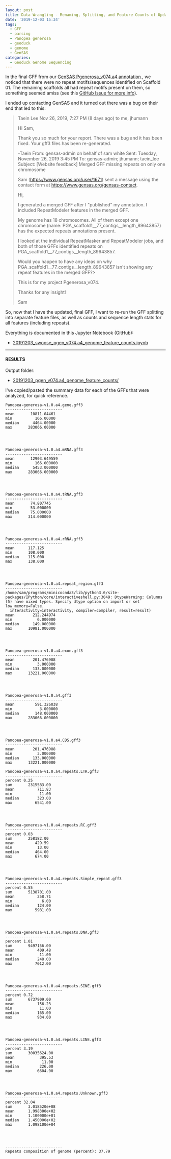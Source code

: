 ```yaml
---
layout: post
title: Data Wrangling - Renaming, Splitting, and Feature Counts of Updated Pgenerosa_v074 GenSAS Merged GFF
date: '2019-12-03 15:34'
tags:
  - GFF
  - parsing
  - Panopea generosa
  - geoduck
  - genome
  - GenSAS
categories:
  - Geoduck Genome Sequencing
---
```

In the final GFF from our [GenSAS Pgenerosa_v074.a4 annotation ](https://robertslab.github.io/sams-notebook/2019/09/28/Genome-Annotation-Pgenerosa_v074-a4-Using-GenSAS.html), we noticed that there were no repeat motifs/sequences identified on Scaffold 01. The remaining scaffolds all had repeat motifs present on them, so something seemed amiss (see this [GitHub Issue for more info](https://github.com/RobertsLab/resources/issues/788)).

I ended up contacting GenSAS and it turned out there was a bug on their end that led to this:


>Taein Lee
>Nov 26, 2019, 7:27 PM (8 days ago)
>to me, jhumann
>
>Hi Sam,
>
>Thank you so much for your report. There was a bug and it has been fixed.
>Your gff3 files has been re-generated.
>
>-Taein
>From: gensas-admin on behalf of sam white
>Sent: Tuesday, November 26, 2019 3:45 PM
>To: gensas-admin; jhumann; taein_lee
>Subject: [Website feedback] Merged GFF missing repeats on only one chromosome
>
>Sam (https://www.gensas.org/user/1671) sent a message using the contact form
>at https://www.gensas.org/gensas-contact.
>
>Hi,
>
>I generated a merged GFF after I "published" my annotation. I included
>RepeatModeler features in the merged GFF.
>
>My genome has 18 chromosomes. All of them except one chromosome (name:
>PGA_scaffold1__77_contigs__length_89643857) has the expected repeats
>annotations present.
>
>I looked at the individual RepeatMasker and RepeatModeler jobs, and both of
>those GFFs identified repeats on PGA_scaffold1__77_contigs__length_89643857.
>
>Would you happen to have any ideas on why
>PGA_scaffold1__77_contigs__length_89643857 isn't showing any repeat features
>in the merged GFF?>
>
>This is for my project Pgenerosa_v074.
>
>Thanks for any insight!
>
>Sam

So, now that I have the updated, final GFF, I want to re-run the GFF splitting into separate feature files, as well as counts and sequence length stats for all features (including repeats).

Everything is documented in this Jupyter Notebook (GitHub):

- [20191203_swoose_pgen_v074.a4_genome_feature_counts.ipynb](https://github.com/RobertsLab/code/blob/master/notebooks/sam/20191203_swoose_pgen_v074.a4_genome_feature_counts.ipynb)

---

#### RESULTS

Output folder:

- [20191203_pgen_v074.a4_genome_feature_counts/](https://gannet.fish.washington.edu/Atumefaciens/20191203_pgen_v074.a4_genome_feature_counts/)


I've copied/pasted the summary data for each of the GFFs that were analyzed, for quick reference.

```
Panopea-generosa-v1.0.a4.gene.gff3
-------------------------
mean       10811.04461
min          166.00000
median      4464.00000
max       283066.00000




Panopea-generosa-v1.0.a4.mRNA.gff3
-------------------------
mean       12903.649559
min          166.000000
median      5453.000000
max       283066.000000




Panopea-generosa-v1.0.a4.tRNA.gff3
-------------------------
mean       74.807745
min        53.000000
median     75.000000
max       314.000000




Panopea-generosa-v1.0.a4.rRNA.gff3
-------------------------
mean      117.125
min       108.000
median    115.000
max       138.000




Panopea-generosa-v1.0.a4.repeat_region.gff3
-------------------------
/home/sam/programs/minicocnda3/lib/python3.6/site-packages/IPython/core/interactiveshell.py:3049: DtypeWarning: Columns (5) have mixed types. Specify dtype option on import or set low_memory=False.
  interactivity=interactivity, compiler=compiler, result=result)
mean        212.244974
min           6.000000
median      149.000000
max       10981.000000




Panopea-generosa-v1.0.a4.exon.gff3
-------------------------
mean        201.476988
min           3.000000
median      133.000000
max       13221.000000




Panopea-generosa-v1.0.a4.gff3
-------------------------
mean         591.326038
min            3.000000
median       148.000000
max       283066.000000




Panopea-generosa-v1.0.a4.CDS.gff3
-------------------------
mean        201.476988
min           3.000000
median      133.000000
max       13221.000000

Panopea-generosa-v1.0.a4.repeats.LTR.gff3
-------------------------
percent 0.25
sum       2315583.00
mean          711.83
min            11.00
median        323.00
max          6541.00




Panopea-generosa-v1.0.a4.repeats.RC.gff3
-------------------------
percent 0.03
sum       258182.00
mean         429.59
min           13.00
median       464.00
max          674.00




Panopea-generosa-v1.0.a4.repeats.Simple_repeat.gff3
-------------------------
percent 0.55
sum       5138701.00
mean          258.71
min             6.00
median        124.00
max          5981.00




Panopea-generosa-v1.0.a4.repeats.DNA.gff3
-------------------------
percent 1.01
sum       9497156.00
mean          409.48
min            11.00
median        248.00
max          7012.00




Panopea-generosa-v1.0.a4.repeats.SINE.gff3
-------------------------
percent 0.72
sum       6737909.00
mean          156.23
min            11.00
median        165.00
max           934.00




Panopea-generosa-v1.0.a4.repeats.LINE.gff3
-------------------------
percent 3.19
sum       30035624.00
mean           395.53
min             11.00
median         226.00
max           6604.00




Panopea-generosa-v1.0.a4.repeats.Unknown.gff3
-------------------------
percent 32.04
sum       3.018520e+08
mean      1.998300e+02
min       1.100000e+01
median    1.450000e+02
max       1.098100e+04




-------------------------
Repeats composition of genome (percent): 37.79
```
